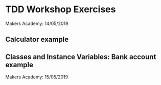 # TDD Workshop Exercises
Makers Academy: 14/05/2019

## Calculator example

## Classes and Instance Variables: Bank account example
Makers Academy: 15/05/2019

